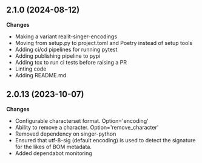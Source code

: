2.1.0  (2024-08-12)
-------------------
**Changes**
  - Making a variant realit-singer-encodings
  - Moving from setup.py to project.toml and Poetry instead of setup tools
  - Adding ci/cd pipelines for running pytest
  - Adding publishing pipeline to pypi
  - Adding tox to run ci tests before raising a PR
  - Linting code
  - Adding README.md

2.0.13 (2023-10-07)
-------------------
**Changes**
  - Configurable characterset format. Option='encoding'
  - Ability to remove a character. Option='remove_character'
  - Removed dependency on singer-python
  - Ensured that utf-8-sig (default encoding) is used to detect the signature for the likes of BOM metadata.
  - Added dependabot monitoring
